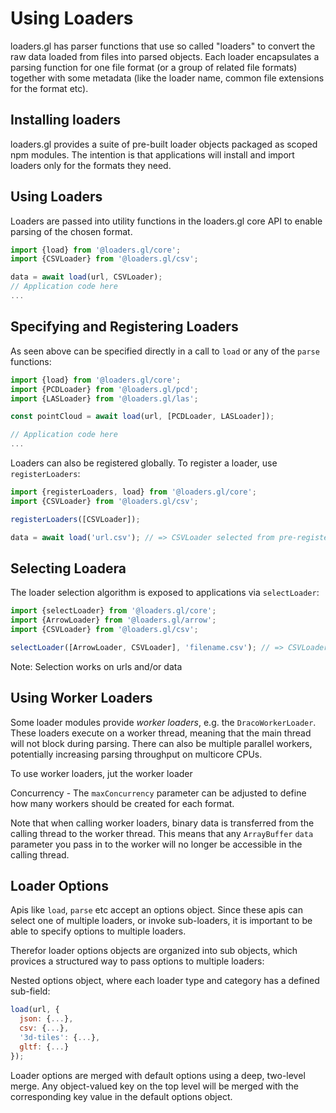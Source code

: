 # Using Loaders

loaders.gl has parser functions that use so called "loaders" to convert the raw data loaded from files into parsed objects. Each loader encapsulates a parsing function for one file format (or a group of related file formats) together with some metadata (like the loader name, common file extensions for the format etc).

## Installing loaders

loaders.gl provides a suite of pre-built loader objects packaged as scoped npm modules. The intention is that applications will install and import loaders only for the formats they need.

## Using Loaders

Loaders are passed into utility functions in the loaders.gl core API to enable parsing of the chosen format.

```js
import {load} from '@loaders.gl/core';
import {CSVLoader} from '@loaders.gl/csv';

data = await load(url, CSVLoader);
// Application code here
...
```

## Specifying and Registering Loaders

As seen above can be specified directly in a call to `load` or any of the `parse` functions:

```js
import {load} from '@loaders.gl/core';
import {PCDLoader} from '@loaders.gl/pcd';
import {LASLoader} from '@loaders.gl/las';

const pointCloud = await load(url, [PCDLoader, LASLoader]);

// Application code here
...
```

Loaders can also be registered globally. To register a loader, use `registerLoaders`:

```js
import {registerLoaders, load} from '@loaders.gl/core';
import {CSVLoader} from '@loaders.gl/csv';

registerLoaders([CSVLoader]);

data = await load('url.csv'); // => CSVLoader selected from pre-registered loaders
```

## Selecting Loadera

The loader selection algorithm is exposed to applications via `selectLoader`:

```js
import {selectLoader} from '@loaders.gl/core';
import {ArrowLoader} from '@loaders.gl/arrow';
import {CSVLoader} from '@loaders.gl/csv';

selectLoader([ArrowLoader, CSVLoader], 'filename.csv'); // => CSVLoader
```

Note: Selection works on urls and/or data

## Using Worker Loaders

Some loader modules provide _worker loaders_, e.g. the `DracoWorkerLoader`. These loaders execute on a worker thread, meaning that the main thread will not block during parsing. There can also be multiple parallel workers, potentially increasing parsing throughput on multicore CPUs.

To use worker loaders, jut the worker loader

Concurrency - The `maxConcurrency` parameter can be adjusted to define how many workers should be created for each format.

Note that when calling worker loaders, binary data is transferred from the calling thread to the worker thread. This means that any `ArrayBuffer` `data` parameter you pass in to the worker will no longer be accessible in the calling thread.

## Loader Options

Apis like `load`, `parse` etc accept an options object. Since these apis can select one of multiple loaders, or invoke sub-loaders, it is important to be able to specify options to multiple loaders.

Therefor loader options objects are organized into sub objects, which provices a structured way to pass options to multiple loaders:

Nested options object, where each loader type and category has a defined sub-field:

```js
load(url, {
  json: {...},
  csv: {...},
  '3d-tiles': {...},
  gltf: {...}
});
```

Loader options are merged with default options using a deep, two-level merge. Any object-valued key on the top level will be merged with the corresponding key value in the default options object.
